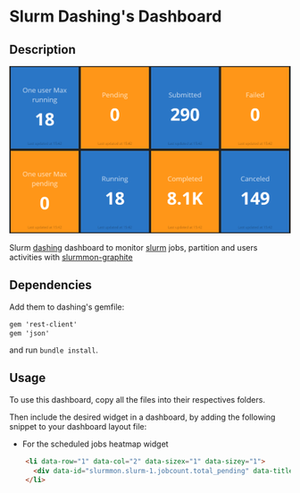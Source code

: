# Slurm Dashing's Dashboard

## Description

![](https://raw.githubusercontent.com/julcollas/dashing-slurm/master/screenshots/board.png)

Slurm [dashing](http://shopify.github.com/dashing) dashboard to monitor [slurm](http://slurm.schedmd.com) jobs, partition and users activities with [slurmmon-graphite](http://ToDo)


## Dependencies

Add them to dashing's gemfile:

	gem 'rest-client'
	gem 'json'

and run `bundle install`.

## Usage

To use this dashboard, copy all the files into their respectives folders.

Then include the desired widget in a dashboard, by adding the following snippet to your dashboard layout file:

* For the scheduled jobs heatmap widget
```html
    <li data-row="1" data-col="2" data-sizex="1" data-sizey="1">
      <div data-id="slurmmon.slurm-1.jobcount.total_pending" data-title="Pending" data-view="Number" style="background-color:#ff9618;" ></div>
    </li>
```